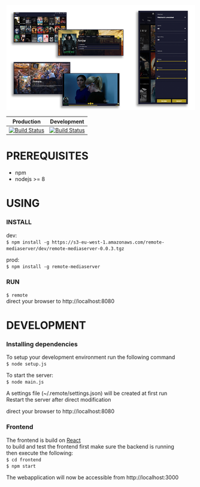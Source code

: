 ![](doc/screens.png)

Production | Development
--- | ---
[![Build Status](https://travis-ci.org/OwenRay/Remote-MediaServer.svg?branch=master)](https://travis-ci.org/OwenRay/Remote-MediaServer) | [![Build Status](https://travis-ci.org/OwenRay/Remote-MediaServer.svg?branch=dev)](https://travis-ci.org/OwenRay/Remote-MediaServer)
# PREREQUISITES
- npm  
- nodejs >= 8

# USING
### INSTALL
dev:  
`$ npm install -g https://s3-eu-west-1.amazonaws.com/remote-mediaserver/dev/remote-mediaserver-0.0.3.tgz`  

prod:  
`$ npm install -g remote-mediaserver`

### RUN
`$ remote`  
direct your browser to http://localhost:8080

# DEVELOPMENT
### Installing dependencies
To setup your development environment run the following command  
`$ node setup.js`  
  
To start the server:  
`$ node main.js`  
  
A settings file (~/.remote/settings.json) will be created at first run  
Restart the server after direct modification  
  
direct your browser to http://localhost:8080  
  
### Frontend
The frontend is build on [React](reactjs.org/)   
to build and test the frontend first make sure the backend is running  
then execute the following:  
`$ cd frontend`  
`$ npm start`  
  
The webapplication will now be accessible from http://localhost:3000
